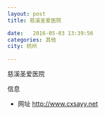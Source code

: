 ```yaml
--- 
layout: post 
title: 慈溪圣爱医院

date:   2016-05-03 13:39:56 
categories: 其他  
city: 杭州
  
--- 
```

   
慈溪圣爱医院

信息
 - 网址 http://www.cxsayy.net


